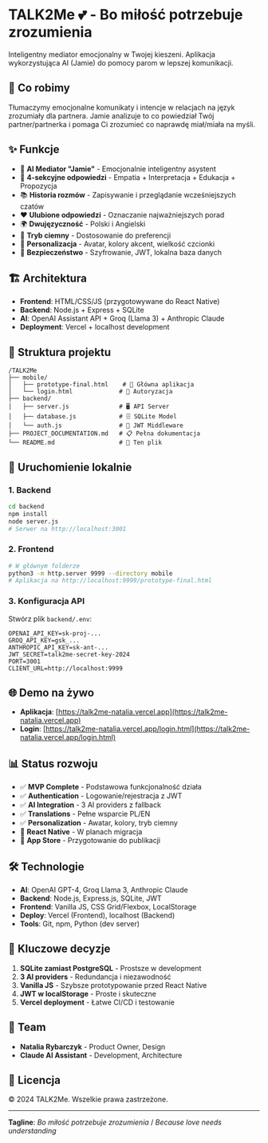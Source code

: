 # TALK2Me 💕 - Bo miłość potrzebuje zrozumienia

Inteligentny mediator emocjonalny w Twojej kieszeni. Aplikacja wykorzystująca AI (Jamie) do pomocy parom w lepszej komunikacji.

## 🎯 Co robimy

Tłumaczymy emocjonalne komunikaty i intencje w relacjach na język zrozumiały dla partnera. Jamie analizuje to co powiedział Twój partner/partnerka i pomaga Ci zrozumieć co naprawdę miał/miała na myśli.

## ✨ Funkcje

- 🤖 **AI Mediator "Jamie"** - Emocjonalnie inteligentny asystent
- 💬 **4-sekcyjne odpowiedzi** - Empatia + Interpretacja + Edukacja + Propozycja
- 📚 **Historia rozmów** - Zapisywanie i przeglądanie wcześniejszych czatów
- ❤️ **Ulubione odpowiedzi** - Oznaczanie najważniejszych porad
- 🌍 **Dwujęzyczność** - Polski i Angielski
- 🌙 **Tryb ciemny** - Dostosowanie do preferencji
- 👤 **Personalizacja** - Avatar, kolory akcent, wielkość czcionki
- 🔐 **Bezpieczeństwo** - Szyfrowanie, JWT, lokalna baza danych

## 🏗️ Architektura

- **Frontend**: HTML/CSS/JS (przygotowywane do React Native)
- **Backend**: Node.js + Express + SQLite
- **AI**: OpenAI Assistant API + Groq (Llama 3) + Anthropic Claude
- **Deployment**: Vercel + localhost development

## 📱 Struktura projektu

```
/TALK2Me
├── mobile/
│   ├── prototype-final.html    # 🎯 Główna aplikacja
│   └── login.html             # 🔐 Autoryzacja
├── backend/
│   ├── server.js              # 🖥️ API Server
│   ├── database.js            # 🗄️ SQLite Model
│   └── auth.js                # 🔑 JWT Middleware
├── PROJECT_DOCUMENTATION.md   # 📋 Pełna dokumentacja
└── README.md                  # 👋 Ten plik
```

## 🚀 Uruchomienie lokalnie

### 1. Backend
```bash
cd backend
npm install
node server.js
# Serwer na http://localhost:3001
```

### 2. Frontend
```bash
# W głównym folderze
python3 -m http.server 9999 --directory mobile
# Aplikacja na http://localhost:9999/prototype-final.html
```

### 3. Konfiguracja API
Stwórz plik `backend/.env`:
```env
OPENAI_API_KEY=sk-proj-...
GROQ_API_KEY=gsk_...
ANTHROPIC_API_KEY=sk-ant-...
JWT_SECRET=talk2me-secret-key-2024
PORT=3001
CLIENT_URL=http://localhost:9999
```

## 🌐 Demo na żywo

- **Aplikacja**: [https://talk2me-natalia.vercel.app](https://talk2me-natalia.vercel.app)
- **Login**: [https://talk2me-natalia.vercel.app/login.html](https://talk2me-natalia.vercel.app/login.html)

## 📊 Status rozwoju

- ✅ **MVP Complete** - Podstawowa funkcjonalność działa
- ✅ **Authentication** - Logowanie/rejestracja z JWT
- ✅ **AI Integration** - 3 AI providers z fallback
- ✅ **Translations** - Pełne wsparcie PL/EN
- ✅ **Personalization** - Awatar, kolory, tryb ciemny
- 🚧 **React Native** - W planach migracja
- 🚧 **App Store** - Przygotowanie do publikacji

## 🛠️ Technologie

- **AI**: OpenAI GPT-4, Groq Llama 3, Anthropic Claude
- **Backend**: Node.js, Express.js, SQLite, JWT
- **Frontend**: Vanilla JS, CSS Grid/Flexbox, LocalStorage
- **Deploy**: Vercel (Frontend), localhost (Backend)
- **Tools**: Git, npm, Python (dev server)

## 🔑 Kluczowe decyzje

1. **SQLite zamiast PostgreSQL** - Prostsze w development
2. **3 AI providers** - Redundancja i niezawodność
3. **Vanilla JS** - Szybsze prototypowanie przed React Native
4. **JWT w localStorage** - Proste i skuteczne
5. **Vercel deployment** - Łatwe CI/CD i testowanie

## 👥 Team

- **Natalia Rybarczyk** - Product Owner, Design
- **Claude AI Assistant** - Development, Architecture

## 📄 Licencja

© 2024 TALK2Me. Wszelkie prawa zastrzeżone.

---

**Tagline**: *Bo miłość potrzebuje zrozumienia* / *Because love needs understanding*